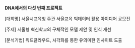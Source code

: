 **DNA에서의 다섯 번째 프로젝트**

[대회명] 서울시교육청 주관 서울교육 빅데이터 활용 아이디어 공모전

[주제] 서울형 혁신학교의 구체적인 모델 제안 및 인식 개선

[분석기법] 워드클라우드, 시각화를 통한 유의미한 인사이트 도출
